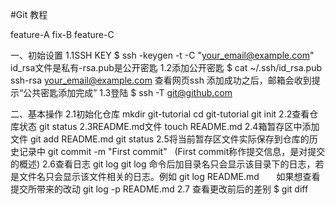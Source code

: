 #Git 教程


feature-A
fix-B
feature-C

一、初始设置
1.1SSH KEY
$ ssh -keygen -t  -C "your_email@example.com"
  id_rsa文件是私有-rsa.pub是公开密匙
1.2添加公开密匙
$ cat ~/.ssh/id_rsa.pub
  ssh-rsa  your_email@example.com
查看网页ssh
添加成功之后，邮箱会收到提示“公共密匙添加完成”
1.3登陆
$  ssh -T git@github.com

二、基本操作
2.1初始化仓库
mkdir git-tutorial
cd git-tutorial
git init
2.2查看仓库状态
git status
2.3README.md文件
touch README.md
2.4箱暂存区中添加文件
git add README.md
git status
2.5将当前暂存区文件实际保存到仓库的历史记录中
git commit -m "First commit"    (First commit称作提交信息，是对提交的概述)
2.6查看日志
git log
git log 命令后加目录名只会显示该目录下的日志，若是文件名只会显示该文件相关的日志。例如 git log README.md
       如果想查看提交所带来的改动 git log -p README.md
2.7 查看更改前后的差别
$ git diff

